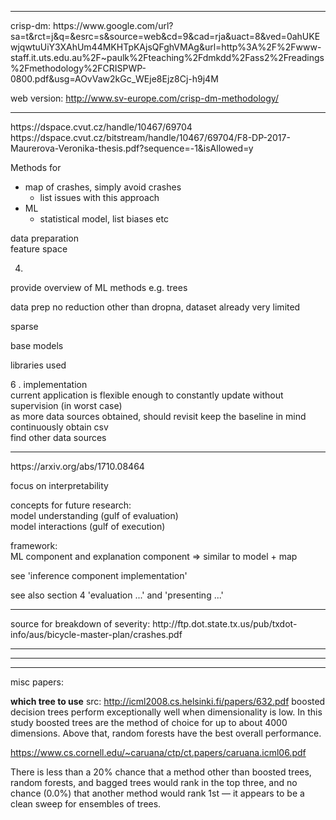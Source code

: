 <!-- ################################################################################ -->
<hr/>  
crisp-dm:
https://www.google.com/url?sa=t&rct=j&q=&esrc=s&source=web&cd=9&cad=rja&uact=8&ved=0ahUKEwjqwtuUiY3XAhUm44MKHTpKAjsQFghVMAg&url=http%3A%2F%2Fwww-staff.it.uts.edu.au%2F~paulk%2Fteaching%2Fdmkdd%2Fass2%2Freadings%2Fmethodology%2FCRISPWP-0800.pdf&usg=AOvVaw2kGc_WEje8Ejz8Cj-h9j4M 

web version: http://www.sv-europe.com/crisp-dm-methodology/

<!-- ################################################################################ -->
<hr/>  
https://dspace.cvut.cz/handle/10467/69704  
https://dspace.cvut.cz/bitstream/handle/10467/69704/F8-DP-2017-Maurerova-Veronika-thesis.pdf?sequence=-1&isAllowed=y  

Methods for <subject>  
* map of crashes, simply avoid crashes
  * list issues with this approach
* ML
  * statistical model, list biases etc


data preparation  
feature space  

4. 
provide overview of ML methods
e.g. trees

data prep
no reduction other than dropna, dataset already very limited

sparse

base models

libraries used

6 . implementation  
current application is flexible enough to constantly update without supervision (in worst case)  
as more data sources obtained, should revisit 
keep the baseline in mind  
continuously obtain csv  
find other data sources  

<!-- ################################################################################ -->
<hr/>  
https://arxiv.org/abs/1710.08464

focus on interpretability

concepts for future research:  
model understanding (gulf of evaluation)  
model interactions (gulf of execution)  

framework:  
ML component and explanation component => similar to  model + map

see 'inference component implementation' 

see also section 4 'evaluation ...' and 'presenting ...'

<!-- ################################################################################ -->
<hr/>  
source for breakdown of severity:
http://ftp.dot.state.tx.us/pub/txdot-info/aus/bicycle-master-plan/crashes.pdf

<!-- ################################################################################ -->
<hr/>
<!-- ################################################################################ -->
<hr/>
<!-- ################################################################################ -->
<hr/>


misc papers:  

**which tree to use** 
src: http://icml2008.cs.helsinki.fi/papers/632.pdf
boosted decision trees perform exceptionally well when dimensionality is low.  In this study boosted trees are the method of choice for up to about 4000 dimensions. Above that, random forests have the best overall performance.

https://www.cs.cornell.edu/~caruana/ctp/ct.papers/caruana.icml06.pdf

There is less than a 20% chance that a method other than boosted trees, random forests, and bagged trees would rank in the top three, and no chance (0.0%) that another method would rank 1st — it appears to be a clean sweep for ensembles of trees.
